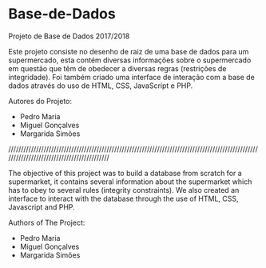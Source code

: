 # Base-de-Dados
Projeto de Base de Dados 2017/2018

Este projeto consiste no desenho de raiz de uma base de dados para um supermercado, esta contém diversas informações sobre o supermercado em questão que têm de obedecer a diversas regras (restrições de integridade). Foi também criado uma interface de interação com a base de dados através do uso de HTML, CSS, JavaScript e PHP.

Autores do Projeto:
- Pedro Maria
- Miguel Gonçalves
- Margarida Simões

///////////////////////////////////////////////////////////////////////////////////////////////////////////////////////////////////////////

The objective of this project was to build a database from scratch for a supermarket, it contains several information about the supermarket which has to obey to several rules (integrity constraints). We also created an interface to interact with the database through the use of HTML, CSS, Javascript and PHP.

Authors of The Project:
- Pedro Maria
- Miguel Gonçalves
- Margarida Simões
